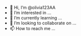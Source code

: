 - 👋 Hi, I’m @olivia123AA
- 👀 I’m interested in ...
- 🌱 I’m currently learning ...
- 💞️ I’m looking to collaborate on ...
- 📫 How to reach me ...

<!---
olivia123AA/olivia123AA is a ✨ special ✨ repository because its `README.md` (this file) appears on your GitHub profile.
You can click the Preview link to take a look at your changes.
--->
